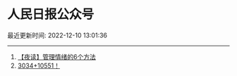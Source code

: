# 人民日报公众号

最近更新时间: 2022-12-10 13:01:36

--- 
1. [【夜读】管理情绪的6个方法](https://mp.weixin.qq.com/s/N9QzFdIaoYPuBojr4MmuNg) 
2. [3034+10551！](https://mp.weixin.qq.com/s/i8NdRZs1kBNY5JKuuzsWKw) 
